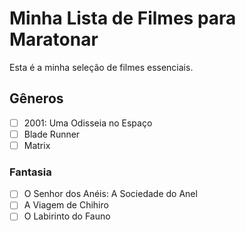 # Minha Lista de Filmes para Maratonar

Esta é a minha seleção de filmes essenciais.

## Gêneros

- [ ] 2001: Uma Odisseia no Espaço
- [ ] Blade Runner
- [ ] Matrix

### Fantasia

- [ ] O Senhor dos Anéis: A Sociedade do Anel
- [ ] A Viagem de Chihiro
- [ ] O Labirinto do Fauno